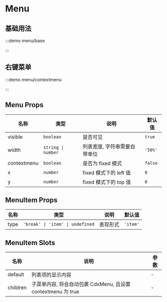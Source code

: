 # Menu

## 基础用法

:::demo menu/base

:::

## 右键菜单

:::demo menu/contextmenu

:::

## Menu Props

| 名称        | 类型               | 说明                         | 默认值  |
| ----------- | ------------------ | ---------------------------- | ------- |
| visible     | `boolean`          | 是否可见                     | `true`  |
| width       | `string \| number` | 列表宽度, 字符串需要自带单位 | `'50%'` |
| contextmenu | `boolean`          | 是否为 fixed 模式            | `false` |
| x           | `number`           | fixed 模式下的 left 值       | `0`     |
| y           | `number`           | fixed 模式下的 top 值        | `0`     |

## MenuItem Props

| 名称 | 类型                             | 说明     | 默认值   |
| ---- | -------------------------------- | -------- | -------- |
| type | `'break' \| 'item' \| undefined` | 表现形式 | `'item'` |

## MenuItem Slots

| 名称     | 说明                                                         | 参数 |
| -------- | ------------------------------------------------------------ | ---- |
| default  | 列表项的显示内容                                             | -    |
| children | 子菜单内容, 将会自动包裹 CdxMenu, 且设置 contextmenu 为 true | -    |
